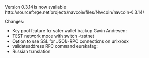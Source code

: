 Version 0.3.14 is now available
http://sourceforge.net/projects/navcoin/files/Navcoin/navcoin-0.3.14/

Changes:
* Key pool feature for safer wallet backup
Gavin Andresen:
* TEST network mode with switch -testnet
* Option to use SSL for JSON-RPC connections on unix/osx
* validateaddress RPC command
eurekafag:
* Russian translation
